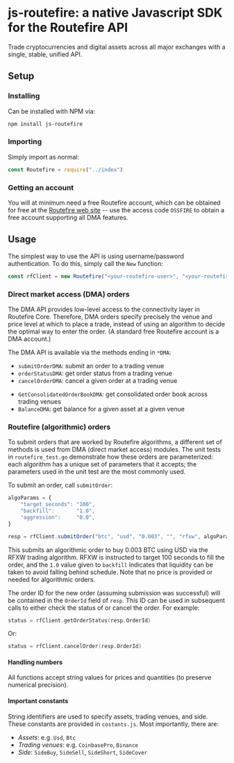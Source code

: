 # js-routefire: a native Javascript SDK for the Routefire API

Trade cryptocurrencies and digital assets across all major exchanges with a single, 
stable, unified API.

## Setup

### Installing

Can be installed with NPM via:

```bash
npm install js-routefire
```

### Importing 

Simply import as normal: 

```javascript
const Routefire = require("../index")
``` 

### Getting an account

You will at minimum need a free Routefire account, which can be obtained for free at
 the [Routefire web site](https://routefire.io/signup) -- use the access code `OSSFIRE`
to obtain a free account supporting all DMA features.
 
## Usage

The simplest way to use the API is using username/password authentication. To do this,
simply call the `New` function:

```javascript
const rfClient = new Routefire("<your-routefire-user>", "<your-routefire-password>")
```

### Direct market access (DMA) orders

The DMA API provides low-level access to the connectivity layer in Routefire Core. 
Therefore, DMA orders specify precisely the venue and price level at which to place 
a trade, instead of using an algorithm to decide the optimal way to enter the order.
(A standard free Routefire account is a DMA account.)

The DMA API is available via the methods ending in `*DMA`: 
- `submitOrderDMA`: submit an order to a trading venue
- `orderStatusDMA`: get order status from a trading venue
- `cancelOrderDMA`: cancel a given order at a trading venue

<!-- will be added to this package in next release -->
- `GetConsolidatedOrderBookDMA`: get consolidated order book across trading venues 
- `BalanceDMA`: get balance for a given asset at a given venue 

### Routefire (algorithmic) orders

To submit orders that are worked by Routefire algorithms, a different set of methods
is used from DMA (direct market access) modules. The unit tests in `routefire_test.go`
demonstrate how these orders are parameterized: each algorithm has a unique set of
parameters that it accepts; the parameters used in the unit test are the most 
commonly used.

To submit an order, call `submitOrder`:

```javascript
algoParams = {
	"target_seconds": "100",
	"backfill":       "1.0",
	"aggression":     "0.0",
}

resp = rfClient.submitOrder("btc", "usd", "0.003", "", "rfxw", algoParams)
```

This submits an algorithmic order to buy 0.003 BTC using USD via the RFXW trading
algorithm. RFXW is instructed to target 100 seconds to fill the order, and the `1.0`
value given to `backfill` indicates that liquidity can be taken to avoid falling
behind schedule. Note that no price is provided or needed for algorithmic orders.

The order ID for the new order (assuming submission was successful) will be contained in
the `OrderId` field of `resp`. This ID can be used in subsequent calls to either check
the status of or cancel the order. For example:

```go
status = rfClient.getOrderStatus(resp.OrderId)
```

Or:

```go
status = rfClient.cancelOrder(resp.OrderId)
```

#### Handling numbers

All functions accept string values for prices and quantities (to preserve numerical
precision). 

#### Important constants

String identifiers are used to specify assets, trading venues, and side.
These constants are provided in `costants.js`. Most importantly, there are:
 
- *Assets*: e.g. `Usd`, `Btc` 
- *Trading venues*: e.g. `CoinbasePro`, `Binance`
- *Side*: `SideBuy`, `SideSell`, `SideShort`, `SideCover`


